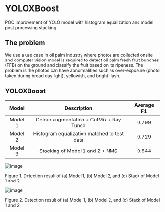 # YOLOXBoost
POC improvement of YOLO model with histogram equalization and model post processing stacking

## The problem
We use a use case in oil palm industry where photos are collected onsite and computer vision model is required to detect oil palm fresh fruit bunches (FFB) on the ground and classify the fruit based on its ripeness. The problem is the photos can have abnormalities such as over-exposure (photo taken during broad day light), yellowish, and bright flash. 

## YOLOXBoost

|Model|Description|Average F1|
|:--:|:--:|:--:|
|Model 1|Colour augmentation + CutMix + Ray Tuned|0.799|
|Model 2|Histogram equalization matched to test data|0.729|
|Model 3|Stacking of Model 1 and 2 + NMS|0.844|

![image](https://github.com/yohanesnuwara/YOLOXBoost/assets/51282928/fc7d3788-b3c1-4ca7-8085-22e037e8364d)

Figure 1. Detection result of (a) Model 1, (b) Model 2, and (c) Stack of Model 1 and 2

![image](https://github.com/yohanesnuwara/YOLOXBoost/assets/51282928/1e08f30f-fc5c-4ca2-b242-258442ed83d7)

Figure 2. Detection result of (a) Model 1, (b) Model 2, and (c) Stack of Model 1 and 2

